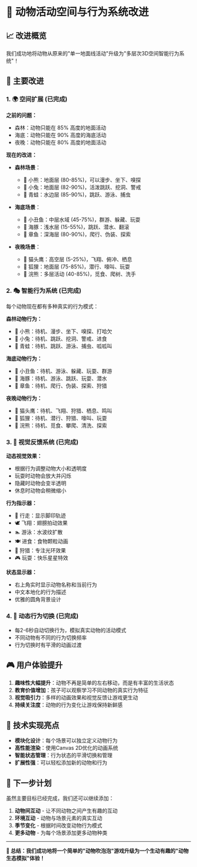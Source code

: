 # 🐾 动物活动空间与行为系统改进

## 📈 改进概览

我们成功地将动物从原来的"单一地面线活动"升级为"多层次3D空间智能行为系统"！

## 🎯 主要改进

### 1. 🌍 空间扩展 (已完成)

**之前的问题：**
- 森林：动物只能在 85% 高度的地面活动
- 海底：动物只能在 90% 高度的海底活动  
- 夜晚：动物只能在 80% 高度的地面活动

**现在的改进：**
- **森林场景**：
  - 🐻 小熊：地面层 (80-85%)，可以漫步、坐下、嗅探
  - 🐰 小兔：地面层 (82-90%)，活泼跳跃、挖洞、警戒
  - 🐸 青蛙：水边层 (85-90%)，跳跃、游泳、捕虫

- **海底场景**：
  - 🐠 小丑鱼：中层水域 (45-75%)，群游、躲藏、玩耍
  - 🐬 海豚：浅水层 (15-55%)，跳跃、潜水、翻滚
  - 🐙 章鱼：深海层 (80-90%)，爬行、伪装、探索

- **夜晚场景**：
  - 🦉 猫头鹰：高空层 (5-25%)，飞翔、俯冲、栖息
  - 🦊 狐狸：地面层 (75-85%)，潜行、嚎叫、玩耍
  - 🦝 浣熊：多层活动 (40-85%)，觅食、爬树、洗手

### 2. 🎭 智能行为系统 (已完成)

每个动物现在都有多种真实的行为模式：

**森林动物行为：**
- 🐻 小熊：待机、漫步、坐下、嗅探、打哈欠
- 🐰 小兔：待机、跳跃、挖洞、警戒、进食
- 🐸 青蛙：待机、跳跃、游泳、捕虫、呱呱叫

**海底动物行为：**
- 🐠 小丑鱼：待机、游泳、躲藏、玩耍、群游
- 🐬 海豚：待机、游泳、跳跃、玩耍、潜水
- 🐙 章鱼：待机、爬行、伪装、探索、狩猎

**夜晚动物行为：**
- 🦉 猫头鹰：待机、飞翔、狩猎、栖息、鸣叫
- 🦊 狐狸：待机、潜行、狩猎、嚎叫、玩耍
- 🦝 浣熊：待机、觅食、攀爬、清洗、探索

### 3. 🎨 视觉反馈系统 (已完成)

**动态视觉效果：**
- 根据行为调整动物大小和透明度
- 玩耍时动物会放大并闪烁
- 隐藏时动物会变半透明
- 休息时动物会稍微缩小

**行为指示器：**
- 🚶 行走：显示脚印轨迹
- 🕊️ 飞翔：翅膀拍动效果
- 🏊 游泳：水波纹扩散
- 🍽️ 进食：食物颗粒动画
- 🎯 狩猎：专注光环效果
- 🎮 玩耍：快乐星星特效

**状态显示器：**
- 右上角实时显示动物名称和当前行为
- 中文本地化的行为描述
- 优雅的圆角背景设计

### 4. 🔄 动态行为切换 (已完成)

- 每2-6秒自动切换行为，模拟真实动物的活动模式
- 不同动物有不同的行为切换频率
- 行为切换时有平滑的动画过渡

## 🎮 用户体验提升

1. **趣味性大幅提升**：动物不再是简单的左右移动，而是有丰富的生活状态
2. **教育价值增加**：孩子可以观察学习不同动物的真实行为特征  
3. **视觉吸引力**：多样的动画效果和视觉反馈让游戏更生动
4. **持续关注度**：动物的行为变化让游戏保持新鲜感

## 🚀 技术实现亮点

- **模块化设计**：每个场景可以独立定义动物行为
- **高性能渲染**：使用Canvas 2D优化的动画系统
- **智能状态管理**：行为状态的平滑切换和管理
- **扩展性强**：可以轻松添加新的动物和行为

## 🎯 下一步计划

虽然主要目标已经完成，我们还可以继续添加：

1. **动物间互动** - 让不同动物之间产生有趣的互动
2. **环境互动** - 动物与场景元素的真实互动
3. **季节变化** - 根据时间改变动物行为模式
4. **更多动物** - 为每个场景添加更多动物种类

---

**🎉 总结：我们成功地将一个简单的"动物吹泡泡"游戏升级为一个生动有趣的"动物生态模拟"体验！**
